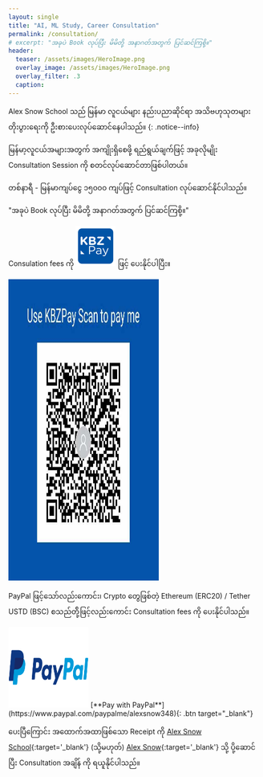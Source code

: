 ```yaml
---
layout: single
title: "AI, ML Study, Career Consultation"
permalink: /consultation/
# excerpt: "အခုပဲ Book လုပ်ပြီး မိမိတို့ အနာဂတ်အတွက် ပြင်ဆင်ကြစို့။"
header:
  teaser: /assets/images/HeroImage.png
  overlay_image: /assets/images/HeroImage.png
  overlay_filter: .3
  caption:
---
```


Alex Snow School သည် မြန်မာ လူငယ်များ နည်းပညာဆိုင်ရာ အသိဗဟုသုတများ တိုးပွားရေးကို ဦးစားပေးလုပ်ဆောင်နေပါသည်။
{: .notice--info}

မြန်မာ့လူငယ်အများအတွက် အကျိုးရှိစေဖို့ ရည်ရွယ်ချက်ဖြင့် အခုလိုမျိုး Consultation Session ကို စတင်လုပ်ဆောင်တာဖြစ်ပါတယ်။

တစ်နာရီ - မြန်မာကျပ်ငွေ ၁၅၀၀၀ ကျပ်ဖြင့် Consultation လုပ်ဆောင်နိုင်ပါသည်။

"အခုပဲ Book လုပ်ပြီး မိမိတို့ အနာဂတ်အတွက် ပြင်ဆင်ကြစို့။"

Consulation fees ကို 
<img src="/assets/images/kpay-logo.webp" alt="consultation with KPay" width="80" height="80" > ဖြင့် ပေးနိုင်ပါပြီး။

<img src="/assets/images/donate-kpay.jpeg" alt="KPay ID" width="300" height="600" >

<p>PayPal ဖြင့်သော်လည်းကောင်း၊ Crypto တွေဖြစ်တဲ့ Ethereum (ERC20) / Tether USTD (BSC) စသည်တို့်ဖြင့်လည်းကောင်း Consultation fees ကို ပေးနိုင်ပါသည်။</p>

<img src="/assets/images/paypal.png" alt="Pay with PayPal" width="160" height="160" >
[**Pay with PayPal**](https://www.paypal.com/paypalme/alexsnow348){: .btn target="_blank"}
<i class='fas fa-chevron-circle-right'></i>


ပေးပြီကြောင်း အထောက်အထာဖြစ်သော Receipt ကို [Alex Snow School](https://www.facebook.com/alexsnowschool){:target='_blank'} (သို့မဟုတ်) [Alex Snow](https://www.facebook.com/alexsnow348){:target='_blank'} သို့ ပို့ဆောင်ပြီး Consultation အချိန် ကို ရယူနိုင်ပါသည်။


